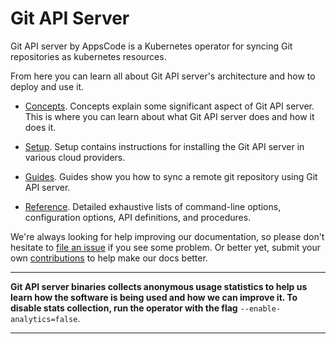# Git API Server

Git API server by AppsCode is a Kubernetes operator for syncing Git repositories as kubernetes resources.

From here you can learn all about Git API server's architecture and how to deploy and use it.

- [Concepts](/docs/concepts/). Concepts explain some significant aspect of Git API server. This is where you can learn about what Git API server does and how it does it.

- [Setup](/docs/setup/). Setup contains instructions for installing the Git API server in various cloud providers.

- [Guides](/docs/guides/). Guides show you how to sync a remote git repository using Git API server.

- [Reference](/docs/reference/). Detailed exhaustive lists of command-line options, configuration options, API definitions, and procedures.

We're always looking for help improving our documentation, so please don't hesitate to [file an issue](https://github.com/kube-ci/project/issues/new) if you see some problem. Or better yet, submit your own [contributions](/docs/CONTRIBUTING.md) to help
make our docs better.

---

**Git API server binaries collects anonymous usage statistics to help us learn how the software is being used and how we can improve it. To disable stats collection, run the operator with the flag** `--enable-analytics=false`.

---

